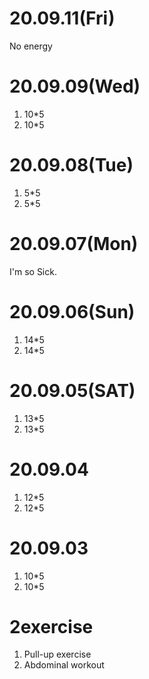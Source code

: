 # 20.09.11(Fri)
No energy

# 20.09.09(Wed)
1. 10*5
2. 10*5

# 20.09.08(Tue)
1. 5*5
2. 5*5

# 20.09.07(Mon)
I'm so Sick.

# 20.09.06(Sun)
1. 14*5
2. 14*5

# 20.09.05(SAT)
1. 13*5
2. 13*5

# 20.09.04
1. 12*5
2. 12*5

# 20.09.03
1. 10*5
2. 10*5

# 2exercise
1. Pull-up exercise
2. Abdominal workout

